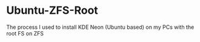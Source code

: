 # Ubuntu-ZFS-Root
The process I used to install KDE Neon (Ubuntu based) on my PCs with the root FS on ZFS
